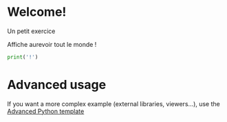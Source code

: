# Welcome!

Un petit exercice 

Affiche aurevoir tout le monde !

```python runnable
print('!')
```

# Advanced usage

If you want a more complex example (external libraries, viewers...), use the [Advanced Python template](https://tech.io/select-repo/429)
